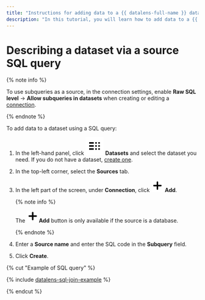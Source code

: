 ```yaml
---
title: "Instructions for adding data to a {{ datalens-full-name }} dataset via an SQL query"
description: "In this tutorial, you will learn how to add data to a {{ datalens-full-name }} dataset using an SQL query."
---
```


# Describing a dataset via a source SQL query

{% note info %}

To use subqueries as a source, in the connection settings, enable **Raw SQL level** → **Allow subqueries in datasets** when creating or editing a [connection](../../concepts/connection.md).

{% endnote %}

To add data to a dataset using a SQL query:


1. In the left-hand panel, click ![image](../../../_assets/datalens/datasets.svg) **Datasets** and select the dataset you need. If you do not have a dataset, [create one](create.md).
1. In the top-left corner, select the **Sources** tab.
1. In the left part of the screen, under **Connection**, click ![image](../../../_assets/plus-sign.svg) **Add**.

   {% note info %}

   The ![image](../../../_assets/plus-sign.svg)**Add** button is only available if the source is a database.

   {% endnote %}

1. Enter a **Source name** and enter the SQL code in the **Subquery** field.
1. Click **Create**.

{% cut "Example of SQL query" %}

{% include [datalens-sql-join-example](../../../_includes/datalens/datalens-sql-join-example.md) %}

{% endcut %}
